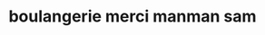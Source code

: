 ---
title: "boulangerie merci manman sam"
url: /gonaives/boulangerie-merci-manman-sam/
shop: panadería
---